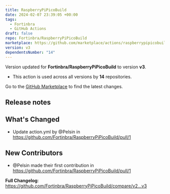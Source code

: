 ```yaml
---
title: RaspberryPiPicoBuild
date: 2024-02-07 23:39:05 +00:00
tags:
  - Fortinbra
  - GitHub Actions
draft: false
repo: Fortinbra/RaspberryPiPicoBuild
marketplace: https://github.com/marketplace/actions/raspberrypipicobuild
version: v3
dependentsNumber: "14"
---
```



Version updated for **Fortinbra/RaspberryPiPicoBuild** to version **v3**.
- This action is used across all versions by **14** repositories.

Go to the [GitHub Marketplace](https://github.com/marketplace/actions/raspberrypipicobuild) to find the latest changes.

## Release notes

## What's Changed
* Update action.yml by @Pelsin in https://github.com/Fortinbra/RaspberryPiPicoBuild/pull/1

## New Contributors
* @Pelsin made their first contribution in https://github.com/Fortinbra/RaspberryPiPicoBuild/pull/1

**Full Changelog**: https://github.com/Fortinbra/RaspberryPiPicoBuild/compare/v2...v3
